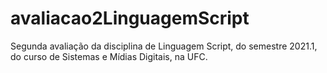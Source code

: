 # avaliacao2LinguagemScript
Segunda avaliação da disciplina de Linguagem Script, do semestre 2021.1, do curso de Sistemas e Mídias Digitais, na UFC.
